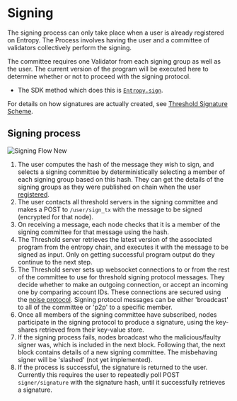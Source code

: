 
# Signing

The signing process can only take place when a user is already registered on Entropy. The Process involves
having the user and a committee of validators collectively perform the signing.

The committee requires one Validator from each signing group as well as the user. The current version of the program will be executed here to determine whether or not to proceed with the signing protocol.

- The SDK method which does this is [`Entropy.sign`](https://entropy-api-docs.vercel.app/entropy-js/classes/core.default.html#sign).

For details on how signatures are actually created, see [Threshold Signature Scheme](ThresholdSignatureScheme).

## Signing process

![Signing Flow New](/sequenceDiagrams/signing-new.svg)

1. The user computes the hash of the message they wish to sign, and selects a signing committee by deterministically selecting a member of each signing group based on this hash. They can get the details of the signing groups as they were published on chain when the user [registered](Register).
2. The user contacts all threshold servers in the signing committee and makes a POST to `/user/sign_tx` with the message to be signed (encrypted for that node). 
2. On receiving a message, each node checks that it is a member of the signing committee for that message using the hash.
3. The Threshold server retrieves the latest version of the associated program from the entropy chain, and executes it with the message to be signed as input. Only on getting successful program output do they continue to the next step.
4. The Threshold server sets up websocket connections to or from the rest of the committee to use for threshold signing protocol messages. They decide whether to make an outgoing connection, or accept an incoming one by comparing account IDs. These connections are secured using the [noise protocol](https://noiseprotocol.org/noise.html). Signing protocol messages can be either 'broadcast' to all of the committee or 'p2p' to a specific member.
5. Once all members of the signing committee have subscribed, nodes participate in the signing protocol to produce a signature, using the key-shares retrieved from their key-value store.
6. If the signing process fails, nodes broadcast who the malicious/faulty signer was, which is included in the next block. Following that, the next block contains details of a new signing committee. The misbehaving signer will be 'slashed' (not yet implemented).
7. If the process is successful, the signature is returned to the user. Currently this requires the user to repeatedly poll POST `signer/signature` with the signature hash, until it successfully retrieves a signature.
